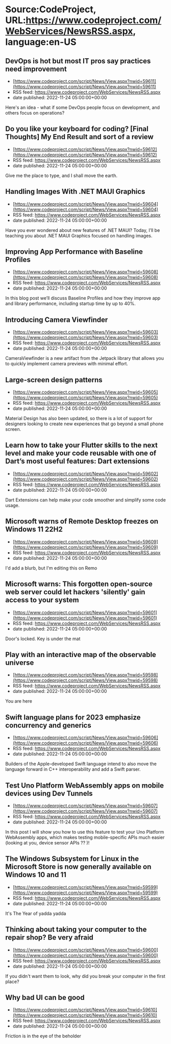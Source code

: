 # Source:CodeProject, URL:https://www.codeproject.com/WebServices/NewsRSS.aspx, language:en-US

## DevOps is hot but most IT pros say practices need improvement
 - [https://www.codeproject.com/script/News/View.aspx?nwid=59611](https://www.codeproject.com/script/News/View.aspx?nwid=59611)
 - RSS feed: https://www.codeproject.com/WebServices/NewsRSS.aspx
 - date published: 2022-11-24 05:00:00+00:00

Here's an idea - what if some DevOps people focus on development, and others focus on operations?

## Do you like your keyboard for coding? [Final Thoughts] My End Result and sort of a review
 - [https://www.codeproject.com/script/News/View.aspx?nwid=59612](https://www.codeproject.com/script/News/View.aspx?nwid=59612)
 - RSS feed: https://www.codeproject.com/WebServices/NewsRSS.aspx
 - date published: 2022-11-24 05:00:00+00:00

Give me the place to type, and I shall move the earth.

## Handling Images With .NET MAUI Graphics
 - [https://www.codeproject.com/script/News/View.aspx?nwid=59604](https://www.codeproject.com/script/News/View.aspx?nwid=59604)
 - RSS feed: https://www.codeproject.com/WebServices/NewsRSS.aspx
 - date published: 2022-11-24 05:00:00+00:00

Have you ever wondered about new features of .NET MAUI? Today, I’ll be teaching you about .NET MAUI Graphics focused on handling images.

## Improving App Performance with Baseline Profiles
 - [https://www.codeproject.com/script/News/View.aspx?nwid=59608](https://www.codeproject.com/script/News/View.aspx?nwid=59608)
 - RSS feed: https://www.codeproject.com/WebServices/NewsRSS.aspx
 - date published: 2022-11-24 05:00:00+00:00

In this blog post we’ll discuss Baseline Profiles and how they improve app and library performance, including startup time by up to 40%.

## Introducing Camera Viewfinder
 - [https://www.codeproject.com/script/News/View.aspx?nwid=59603](https://www.codeproject.com/script/News/View.aspx?nwid=59603)
 - RSS feed: https://www.codeproject.com/WebServices/NewsRSS.aspx
 - date published: 2022-11-24 05:00:00+00:00

CameraViewfinder is a new artifact from the Jetpack library that allows you to quickly implement camera previews with minimal effort.

## Large-screen design patterns
 - [https://www.codeproject.com/script/News/View.aspx?nwid=59605](https://www.codeproject.com/script/News/View.aspx?nwid=59605)
 - RSS feed: https://www.codeproject.com/WebServices/NewsRSS.aspx
 - date published: 2022-11-24 05:00:00+00:00

Material Design has also been updated, so there is a lot of support for designers looking to create new experiences that go beyond a small phone screen.

## Learn how to take your Flutter skills to the next level and make your code reusable with one of Dart’s most useful features: Dart extensions
 - [https://www.codeproject.com/script/News/View.aspx?nwid=59602](https://www.codeproject.com/script/News/View.aspx?nwid=59602)
 - RSS feed: https://www.codeproject.com/WebServices/NewsRSS.aspx
 - date published: 2022-11-24 05:00:00+00:00

Dart Extensions can help make your code smoother and simplify some code usage.

## Microsoft warns of Remote Desktop freezes on Windows 11 22H2
 - [https://www.codeproject.com/script/News/View.aspx?nwid=59609](https://www.codeproject.com/script/News/View.aspx?nwid=59609)
 - RSS feed: https://www.codeproject.com/WebServices/NewsRSS.aspx
 - date published: 2022-11-24 05:00:00+00:00

I'd add a blurb, but I'm editing this on Remo

## Microsoft warns: This forgotten open-source web server could let hackers 'silently' gain access to your system
 - [https://www.codeproject.com/script/News/View.aspx?nwid=59601](https://www.codeproject.com/script/News/View.aspx?nwid=59601)
 - RSS feed: https://www.codeproject.com/WebServices/NewsRSS.aspx
 - date published: 2022-11-24 05:00:00+00:00

Door's locked. Key is under the mat

## Play with an interactive map of the observable universe
 - [https://www.codeproject.com/script/News/View.aspx?nwid=59598](https://www.codeproject.com/script/News/View.aspx?nwid=59598)
 - RSS feed: https://www.codeproject.com/WebServices/NewsRSS.aspx
 - date published: 2022-11-24 05:00:00+00:00

You are here

## Swift language plans for 2023 emphasize concurrency and generics
 - [https://www.codeproject.com/script/News/View.aspx?nwid=59606](https://www.codeproject.com/script/News/View.aspx?nwid=59606)
 - RSS feed: https://www.codeproject.com/WebServices/NewsRSS.aspx
 - date published: 2022-11-24 05:00:00+00:00

Builders of the Apple-developed Swift language intend to also move the language forward in C++ interoperability and add a Swift parser.

## Test Uno Platform WebAssembly apps on mobile devices using Dev Tunnels
 - [https://www.codeproject.com/script/News/View.aspx?nwid=59607](https://www.codeproject.com/script/News/View.aspx?nwid=59607)
 - RSS feed: https://www.codeproject.com/WebServices/NewsRSS.aspx
 - date published: 2022-11-24 05:00:00+00:00

In this post I will show you how to use this feature to test your Uno Platform WebAssembly apps, which makes testing mobile-specific APIs much easier (looking at you, device sensor APIs ?? )!

## The Windows Subsystem for Linux in the Microsoft Store is now generally available on Windows 10 and 11
 - [https://www.codeproject.com/script/News/View.aspx?nwid=59599](https://www.codeproject.com/script/News/View.aspx?nwid=59599)
 - RSS feed: https://www.codeproject.com/WebServices/NewsRSS.aspx
 - date published: 2022-11-24 05:00:00+00:00

It's The Year of yadda yadda

## Thinking about taking your computer to the repair shop? Be very afraid
 - [https://www.codeproject.com/script/News/View.aspx?nwid=59600](https://www.codeproject.com/script/News/View.aspx?nwid=59600)
 - RSS feed: https://www.codeproject.com/WebServices/NewsRSS.aspx
 - date published: 2022-11-24 05:00:00+00:00

If you didn't want them to look, why did you break your computer in the first place?

## Why bad UI can be good
 - [https://www.codeproject.com/script/News/View.aspx?nwid=59610](https://www.codeproject.com/script/News/View.aspx?nwid=59610)
 - RSS feed: https://www.codeproject.com/WebServices/NewsRSS.aspx
 - date published: 2022-11-24 05:00:00+00:00

Friction is in the eye of the beholder

